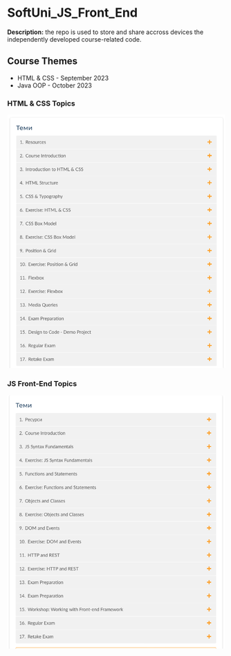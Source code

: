 # SoftUni_JS_Front_End

<strong>Description:</strong> the repo is used to store and share accross devices the independently developed course-related code.

## Course Themes
- HTML & CSS - September 2023
- Java OOP - October 2023


### HTML & CSS Topics
![SoftUni_JS_Front_End](https://github.com/idaki/SoftUni_JS_Front_End/blob/e54f9c0d1c319607591bb72dbaa339a1429391d9/Images/HTML%20%26%20CSS.png)

### JS Front-End Topics

![SoftUni_JS_Front_End](https://github.com/idaki/SoftUni_JS_Front_End/blob/79e6daad7c49c0efac417d827736491da9747155/Images/JS%20Front-End.png)

